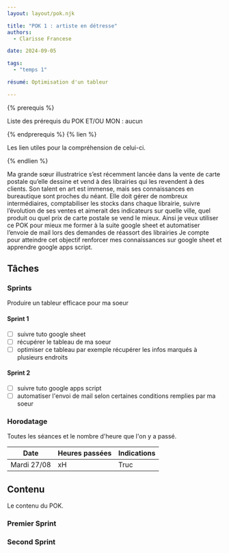 ```yaml
---
layout: layout/pok.njk

title: "POK 1 : artiste en détresse"
authors:
  - Clarisse Francese

date: 2024-09-05

tags:
  - "temps 1"

résumé: Optimisation d'un tableur

---
```

{% prerequis %}

Liste des prérequis du POK ET/OU MON : aucun

{% endprerequis %}
{% lien %}

Les lien utiles pour la compréhension de celui-ci.

{% endlien %}

Ma grande sœur illustratrice s’est récemment lancée dans la vente de carte postale qu’elle dessine et vend à des librairies qui les revendent à des clients. Son talent en art est immense, mais ses connaissances en bureautique sont proches du néant.
Elle doit gérer de nombreux intermédiaires, comptabiliser les stocks dans chaque librairie, suivre l’évolution de ses ventes et aimerait des indicateurs sur quelle ville, quel produit ou quel prix de carte postale se vend le mieux.
Ainsi je veux utiliser ce POK pour mieux me former à la suite google sheet et automatiser l’envoie de mail lors des demandes de réassort des librairies Je compte pour atteindre cet objectif renforcer mes connaissances sur google sheet et apprendre google apps script.

## Tâches

### Sprints

Produire un tableur efficace pour ma soeur

#### Sprint 1

- [ ] suivre tuto google sheet
- [ ] récupérer le tableau de ma soeur
- [ ] optimiser ce tableau par exemple récupérer les infos marqués à plusieurs endroits

#### Sprint 2

- [ ] suivre tuto google apps script
- [ ] automatiser l'envoi de mail selon certaines conditions remplies par ma soeur

### Horodatage

Toutes les séances et le nombre d'heure que l'on y a passé.

| Date | Heures passées | Indications |
| -------- | -------- |-------- |
| Mardi 27/08  | xH  | Truc |

## Contenu

Le contenu du POK.

### Premier Sprint

### Second Sprint
